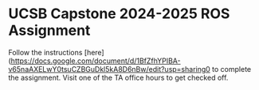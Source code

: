 # UCSB Capstone 2024-2025 ROS Assignment

Follow the instructions [here](https://docs.google.com/document/d/1BfZfhYPIBA-v65naAXELwY0tsuCZBGuDkl5kA8D6nBw/edit?usp=sharing0 to complete the assignment. Visit one of the TA office hours to get checked off.
